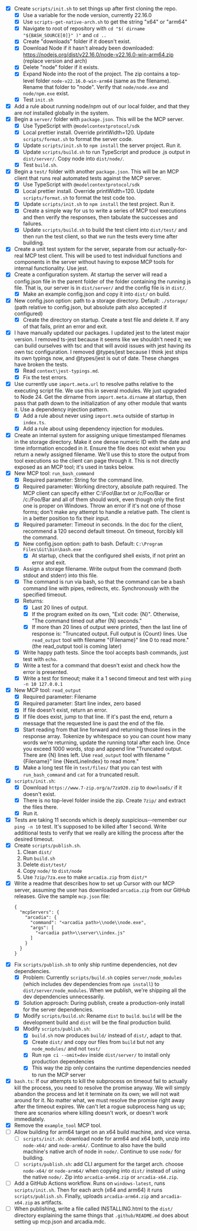 - [x] Create `scripts/init.sh` to set things up after first cloning the repo.
    - [x] Use a variable for the node version, currently 22.16.0
    - [x] Use `scripts-get-native-arch.sh` to get the string "x64" or "arm64"
    - [x] Navigate to root of repository with `cd "$( dirname "${BASH_SOURCE[0]}" )"` and `cd ..`
    - [x] Create "downloads" folder if it doesn't exist.
    - [x] Download Node if it hasn't already been downloaded: https://nodejs.org/dist/v22.16.0/node-v22.16.0-win-arm64.zip (replace version and arch)
    - [x] Delete "node" folder if it exists.
    - [x] Expand Node into the root of the project. The zip contains a top-level folder `node-v22.16.0-win-arm64` (same as the filename). Rename that folder to "node". Verify that `node/node.exe` and `node/npm.exe` exist.
    - [x] Test `init.sh`
- [x] Add a rule about running node/npm out of our local folder, and that they are _not_ installed globally in the system.
- [x] Begin a `server/` folder with `package.json`. This will be the MCP server.
    - [x] Use TypeScript with `@modelcontextprotocol/sdk`
    - [x] Local prettier install. Override printWidth=120. Update `scripts/format.sh` to format the server code.
    - [x] Update `scripts/init.sh` to `npm install` the server project. Run it.
    - [x] Update `scripts/build.sh` to run TypeScript and produce .js output in `dist/server/`. Copy node into `dist/node/`.
    - [x] Test `build.sh`.
- [x] Begin a `test/` folder with another `package.json`. This will be an MCP client that runs real automated tests against the MCP server.
    - [x] Use TypeScript with `@modelcontextprotocol/sdk`
    - [x] Local prettier install. Override printWidth=120. Update `scripts/format.sh` to format the test code too.
    - [x] Update `scripts/init.sh` to `npm install` the test project. Run it.
    - [x] Create a simple way for us to write a series of MCP tool executions and then verify the responses, then tabulate the successes and failures.
    - [x] Update `scripts/build.sh` to build the test client into `dist/test/` and then run the test client, so that we run the tests every time after building.
- [x] Create a unit test system for the server, separate from our actually-for-real MCP test client. This will be used to test individual functions and components in the server without having to expose MCP tools for internal functionality. Use jest.
- [x] Create a configuration system. At startup the server will read a config.json file in the parent folder of the folder containing the running js file. That is, our server is in `dist/server/` and the config file is in `dist/`.
    - [x] Make an example config.json and copy it into `dist/` on build.
- [x] New config.json option: path to a storage directory. Default: `./storage/` (path relative to config.json, but absolute path also accepted if configured)
    - [x] Create the directory on startup. Create a test file and delete it. If any of that fails, print an error and exit.
- [x] I have manually updated our packages. I updated jest to the latest major version. I removed ts-jest because it seems like we shouldn't need it; we can build ourselves with tsc and that will avoid issues with jest having its own tsc configuration. I removed @types/jest because I think jest ships its own typings now, and @types/jest is out of date. These changes have broken the tests.
    - [x] Read `context\jest-typings.md`.
    - [x] Fix the test errors.
- [x] Use currently use `import.meta.url` to resolve paths relative to the executing script file. We use this in several modules. We just upgraded to Node 24. Get the dirname from `import.meta.dirname` at startup, then pass that path down to the initialization of any other module that wants it. Use a dependency injection pattern.
    - [x] Add a rule about never using `import.meta` outside of startup in `index.ts`.
    - [x] Add a rule about using dependency injection for modules.
- [x] Create an internal system for assigning unique timestamped filenames in the storage directory. Make it one dense numeric ID with the date and time information encoded in it. Ensure the file does not exist when you return a newly assigned filename. We'll use this to store the output from tool executions so the client can page through it. This is not directly exposed as an MCP tool; it's used in tasks below.
- [x] New MCP tool: `run_bash_command`
    - [x] Required parameter: String for the command line.
    - [x] Required parameter: Working directory, absolute path required. The MCP client can specify either C:\Foo\Bar.txt or /c/Foo/Bar or /c:/Foo/Bar and all of them should work, even though only the first one is proper on Windows. Throw an error if it's not one of those forms; don't make any attempt to handle a relative path. The client is in a better position to fix their input.
    - [x] Required parameter: Timeout in seconds. In the doc for the client, recommend a 120 second default timeout. On timeout, forcibly kill the command.
    - [x] New config.json option: path to bash. Default: `C:\Program Files\Git\bin\bash.exe`
        - [x] At startup, check that the configured shell exists, if not print an error and exit.
    - [x] Assign a storage filename. Write output from the command (both stdout and stderr) into this file.
    - [x] The command is run via bash, so that the command can be a bash command line with pipes, redirects, etc. Synchronously with the specified timeout.
    - [x] Returns:
        - [x] Last 20 lines of output.
        - [x] If the program exited on its own, "Exit code: {N}". Otherwise, "The command timed out after {N} seconds."
        - [x] If more than 20 lines of output were printed, then the last line of response is: "Truncated output. Full output is {Count} lines. Use `read_output` tool with filename "{Filename}" line 0 to read more." (the read_output tool is coming later)
    - [x] Write happy path tests. Since the tool accepts bash commands, just test with `echo`.
    - [x] Write a test for a command that doesn't exist and check how the error is presented.
    - [x] Write a test for timeout; make it a 1 second timeout and test with `ping -n 10 127.0.0.1`
- [x] New MCP tool: `read_output`
    - [x] Required parameter: Filename
    - [x] Required parameter: Start line index, zero based
    - [x] If file doesn't exist, return an error.
    - [x] If file does exist, jump to that line. If it's past the end, return a message that the requested line is past the end of the file.
    - [x] Start reading from that line forward and returning those lines in the response array. Tokenize by whitespace so you can count how many words we're returning, update the running total after each line. Once you exceed 1000 words, stop and append line "Truncated output. There are {N} lines left. Use `read_output` tool with filename "{Filename}" line {NextLineIndex} to read more."
    - [x] Make a long test file in `test/files/` that you can test with `run_bash_command` and `cat` for a truncated result.
- [x] `scripts/init.sh`:
    - [x] Download `https://www.7-zip.org/a/7za920.zip` to `downloads/` if it doesn't exist.
    - [x] There is no top-level folder inside the zip. Create `7zip/` and extract the files there.
    - [x] Run it.
- [x] Tests are taking 11 seconds which is deeply suspicious--remember our `ping -n 10` test. It's supposed to be killed after 1 second. Write additional tests to verify that we really are killing the process after the desired timeout.
- [x] Create `scripts/publish.sh`.
    1. Clean `dist/`
    2. Run `build.sh`
    3. Delete `dist/test/`
    4. Copy `node/` to `dist/node`
    5. Use `7zip/7za.exe` to make `arcadia.zip` from `dist/*`
- [x] Write a readme that describes how to set up Cursor with our MCP server, assuming the user has downloaded `arcadia.zip` from our GitHub releases. Give the sample `mcp.json` file:
    ```
    {
      "mcpServers": {
        "arcadia": {
          "command": "<arcadia path>\\node\\node.exe",
          "args": [
            "<arcadia path>\\server\\index.js"
          ]
        }
      }
    }
    ```
- [x] Fix `scripts/publish.sh` to only ship runtime dependencies, not dev dependencies.
    - [x] Problem: Currently `scripts/build.sh` copies `server/node_modules` (which includes dev dependencies from `npm install`) to `dist/server/node_modules`. When we publish, we're shipping all the dev dependencies unnecessarily.
    - [x] Solution approach: During publish, create a production-only install for the server dependencies.
    - [x] Modify `scripts/build.sh`: Rename `dist` to `build`. `build` will be the development build and `dist` will be the final production build.
    - [x] Modify `scripts/publish.sh`:
        - [x] `build.sh` now produces `build/` instead of `dist/`, adapt to that.
        - [x] Create `dist/` and copy our files from `build` but not any `node_modules/` and not `test/`
        - [x] Run `npm ci --omit=dev` inside `dist/server/` to install only production dependencies
        - [x] This way the zip only contains the runtime dependencies needed to run the MCP server
- [x] `bash.ts`: If our attempts to kill the subprocess on timeout fail to actually kill the process, you need to resolve the promise anyway. We will simply abandon the process and let it terminate on its own; we will not wait around for it. No matter what, we must resolve the promise right away after the timeout expires. We can't let a rogue subprocess hang us up; there are scenarios where killing doesn't work, or doesn't work immediately.
- [x] Remove the `example_tool` MCP tool.
- [ ] Allow building for arm64 target on an x64 build machine, and vice versa.
    - [ ] `scripts/init.sh`: download node for arm64 and x64 both, unzip into `node-x64/` and `node-arm64/`. Continue to also have the build machine's native arch of node in `node/`. Continue to use `node/` for building.
    - [ ] `scripts/publish.sh`: add CLI argument for the target arch. choose `node-x64/` or `node-arm64/` when copying into `dist/` instead of using the native `node/`. Zip into `arcadia-arm64.zip` or `arcadia-x64.zip`.
- [ ] Add a GitHub Actions workflow. Runs on `windows-latest`, runs `scripts/init.sh`. Then for each arch (x64 and arm64) it runs `scripts/publish.sh`. Finally, uploads `arcadia-arm64.zip` and `arcadia-x64.zip` as artifacts.
- [ ] When publishing, write a file called INSTALLING.html to the `dist/` directory explaining the same things that `.github/README.md` does about setting up mcp.json and arcadia.mdc.
